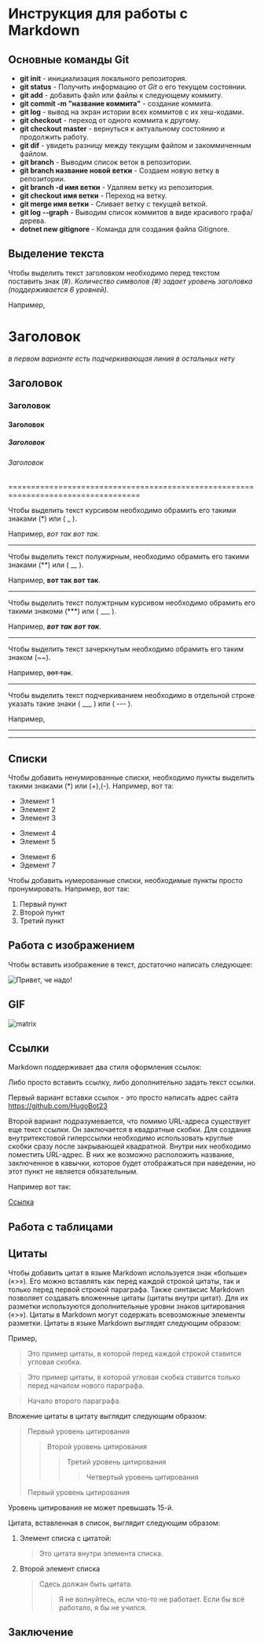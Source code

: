 # Инструкция для работы с Markdown

## Основные команды Git

* **git init** - инициализация локального репозитория.
* **git status** - Получить информацию от *Git* о его текущем состоянии.
* **git add** - добавить файл или файлы к следующему коммиту.
* **git commit -m "название коммита"** - создание коммита.
* **git log** - вывод на экран истории всех коммитов с их хеш-кодами.
* **git checkout** - переход от одного коммита к другому.
* **git checkout master** - вернуться к актуальному состоянию и продолжить работу.
* **git dif** - увидеть разницу между текущим файлом и закоммиченным файлом.
* **git branch** - Выводим список веток в репозитории.
* **git branch название новой ветки** - Создаем новую ветку в репозитории.
* **git branch -d имя ветки** - Удаляем ветку из репозитория.
* **git checkout имя ветки** - Переход на ветку.
* **git merge имя ветки** - Сливает ветку с текущей веткой.
* **git log --graph** - Выводим список коммитов в виде красивого графа/дерева.
* **dotnet new gitignore** - Команда для создания файла Gitignore.

## Выделение текста

Чтобы выделить текст заголовком необходимо перед текстом поставить знак (#). *Количество символов (#) задает уровень заголовка (поддерживается 6 уровней)*. 

Например,
 # Заголовок 
*в первом варианте есть подчеркивающая линия в остальных нету*
 ## Заголовок
 ### Заголовок
 #### Заголовок
 ##### Заголовок
 ###### Заголовок

 ===================================================================================

 Чтобы выделить текст курсивом необходимо обрамить его такими знаками (*) или ( _ ). 
 
 Например, *вот так* _вот так_.
___
Чтобы выделить текст полужирным, необходимо обрамить его такими знаками (**) или ( __ ). 

Например, **вот так** __вот так__.
___
Чтобы выделить текст полужтрным курсивом необходимо обрамить его такими знакоми (***) или ( ___ ). 

Например, ***вот так*** ___вот так___.
____
Чтобы выделить текст зачеркнутым необходимо обрамить его таким знаком (~~). 

Например, ~~вот так~~.
____

Чтобы выделить текст подчеркиванием необходимо в отдельной строке указать такие знаки ( ___ ) или ( --- ).

Например, 
___
---
## Списки

Чтобы добавить ненумированные списки, необходимо пункты выделить такими знаками (*) или (+),(-).
Например, вот та:
* Элемент 1
* Элемент 2
* Элемент 3
+ Элемент 4
+ Элемент 5
- Элемент 6
- Эдемент 7

Чтобы добавить нумерованные списки, необходимые пункты просто пронумировать.
Например, вот так:
1. Первый пункт
2. Второй пункт
3. Третий пункт

## Работа с изображением

Чтобы вставить изображение в текст, достаточно написать следующее:

![Привет, че надо!](мммм.jpg)

## GIF
![matrix](matrix.gif)

## Ссылки

Markdown поддерживает два стиля оформления ссылок:

Либо просто вставить ссылку, либо дополнительно задать текст ссылки.

Первый вариант вставки ссылок - это просто написать адрес сайта https://github.com/HugoBot23

Второй вариант подразумевается, что помимо URL-адреса существует еще текст ссылки. Он заключается в квадратные скобки. Для создания внутритекстовой гиперссылки необходимо использовать круглые скобки сразу после закрывающей квадратной. Внутри них необходимо поместить URL-адрес. В них же возможно расположить название, заключенное в кавычки, которое будет отображаться при наведении, но этот пункт не является обязательным.

Например вот так:

[Ссылка](https://github.com/HugoBot23 "Мой github")

## Работа с таблицами

## Цитаты

Чтобы добавить цитат в языке Markdown используется знак «больше» («>»). Его можно вставлять как перед каждой строкой цитаты, так и только перед первой строкой параграфа. Также синтаксис Markdown позволяет создавать вложенные цитаты (цитаты внутри цитат). Для их разметки используются дополнительные уровни знаков цитирования («>»). Цитаты в Markdown могут содержать всевозможные элементы разметки. Цитаты в языке Markdown выглядят следующим образом:

Пример,

>Это пример цитаты,
>в которой перед каждой строкой
>ставится угловая скобка.

>Это пример цитаты,
в которой угловая скобка
ставится только перед началом нового параграфа.

>Начало второго параграфа.

Вложение цитаты в цитату выглядит следующим образом:

> Первый уровень цитирования
>> Второй уровень цитирования
>>> Третий уровень цитирования
>>>> Четвертый уровень цитирования
>
>Первый уровень цитирования

Уровень цитирования не может превышать 15-й.

Цитата, вставленная в список, выглядит следующим образом:

1. Элемент списка с цитатой:

    > Это цитата
    > внутри элемента списка.

 2. Второй элемент списка
    > Сдесь должан быть цитата.
    >> Я не волнуйтесь, если что-то не работает. Если бы всё работало, я бы не учился.

## Заключение
